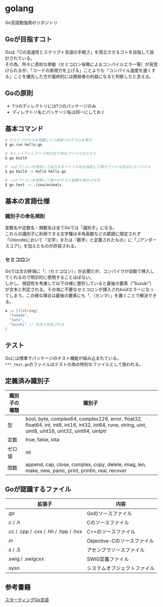 # golang
Go言語勉強用のリポジトリ

## Goが目指すコト
Goは「Cの高速性とスクリプト言語の手軽さ」を両立させるコトを目指して設計されている。  
その為、所々に奇妙な挙動（セミコロン省略によるコンパイルエラー等）が見受けられるが、「コードの表現力を上げる」ことよりも「コンパイル速度を速くする」ことを優先した方が最終的には開発者の利益になると判断したと言える。
## Goの原則
- 1つのディレクトリには1つのパッケージのみ
- ディレクトリ名とパッケージ名は同一にしておく

## 基本コマンド
```bash
# ビルドプロセスを隠蔽しつつ直接プログラムを実行
$ go run hello.go

# カレントディレクトリ内の全てのGoファイルをビルド
$ go build

# -oオプションを使用して出力するファイル名を指定して実行ファイル形式にコンパイル
$ go build -o hello hello.go

# -vオプションを使用して個々のテスト結果も表示させる
$ go test -v ./zoo/animals
```
## 基本の言語仕様
### 識別子の命名規則
変数名や定数名・関数名は全てGoでは「識別子」になる。  
これらの識別子に利用できる文字種は半角英数などの範囲に限定されず「Unicodeにおいて『文字』または『数字』と定義されたもの」に「_(アンダースコア)」を加えたものが許容される。
### セミコロン
Goでは文の終端に「;（セミコロン）」が必要だが、コンパイラが自動で挿入してくれるので明示的に使用することほぼない。  
しかし、視認性を考慮して以下の様に整形していると最後の要素（"Suzuki"）が文末と判定される。その為に不要なセミコロンが挿入されbuidエラーになってしまう。この様な場合は最後の要素にも「,（カンマ）」を置くことで解決できる。
```go
a := [3]string{
  "Yamada",
  "Sato",
  "Suzuki" // 文末と判定される
}
```

## テスト
Goには標準でパッケージのテスト機能が組み込まれている。  
`***_test.go`のファイルはテストの為の特別なファイルとして扱われる。

## 定義済み識別子
| 識別子の種類 | 識別子 |
----|---- 
| 型 | bool, byte, complex64, complex128, error, float32, float64, int, int8, int16, int32, int64, rune, string, uint, uint8, uint16, uint32, uint64, uintptr |
| 定数 | true, false, iota |
|ゼロ値 | nil |
|関数 |	append, cap, close, complex, copy, delete, imag, len, make, new, panic, print, println, real, recover |


## Goが認識するファイル
| 拡張子 | 内容 |
----|---- 
| .go | Goのソースファイル |
| .c / .h | Cのソースファイル |
| .cc / .cpp / .cxx / .hh / .hpp / .hxx | C++のソースファイル |
| .m | Objective-Cのソースファイル |
| .s / .S | アセンブラソースファイル |
| .swig / .swigcxx | SWIG定義ファイル |
| .syso | システムオブジェクトファイル |

## 参考書籍
[スターティングGo言語](https://www.shoeisha.co.jp/book/detail/9784798142418)